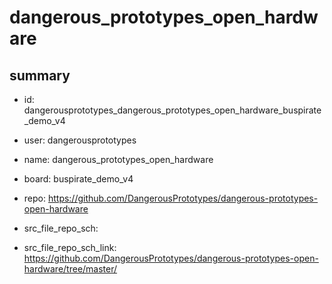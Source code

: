 # dangerous_prototypes_open_hardware
 
## summary 
* id: dangerousprototypes_dangerous_prototypes_open_hardware_buspirate_demo_v4
* user: dangerousprototypes
* name: dangerous_prototypes_open_hardware
* board: buspirate_demo_v4
* repo: https://github.com/DangerousPrototypes/dangerous-prototypes-open-hardware



* src_file_repo_sch: 
* src_file_repo_sch_link: https://github.com/DangerousPrototypes/dangerous-prototypes-open-hardware/tree/master/






